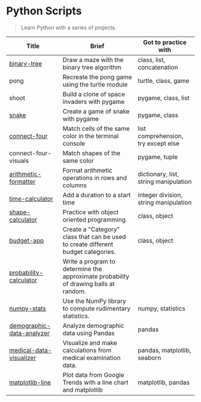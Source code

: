 # Python Scripts

> Learn Python with a series of projects.

| Title                                                                                    | Brief                                                                                | Got to practice with                  |
| ---------------------------------------------------------------------------------------- | ------------------------------------------------------------------------------------ | ------------------------------------- |
| [binary-tree](https://repl.it/@borntofrappe/binarytree)                                  | Draw a maze with the binary tree algorithm                                           | class, list, concatenation            |
| pong                                                                                     | Recreate the pong game using the turtle module                                       | turtle, class, game                   |
| shoot                                                                                    | Build a clone of space invaders with pygame                                          | pygame, class, list                   |
| [snake](https://repl.it/@borntofrappe/snake)                                             | Create a game of snake with pygame                                                   | pygame, class                         |
| [connect-four](https://repl.it/@borntofrappe/connect-four)                               | Match cells of the same color in the terminal console                                | list comprehension, try except else   |
| connect-four-visuals                                                                     | Match shapes of the same color                                                       | pygame, tuple                         |
| [arithmetic-formatter](https://repl.it/@borntofrappe/fcc-arithmetic-arranger)            | Format arithmetic operations in rows and columns                                     | dictionary, list, string manipulation |
| [time-calculator](https://repl.it/@borntofrappe/fcc-time-calculator)                     | Add a duration to a start time                                                       | integer division, string manipulation |
| [shape-calculator](https://repl.it/@borntofrappe/fcc-shape-calculator)                   | Practice with object oriented programming                                            | class, object                         |
| [budget-app](https://repl.it/@borntofrappe/fcc-budget-app)                               | Create a "Category" class that can be used to create different budget categories.    | class, object                         |
| [probability-calculator](https://repl.it/@borntofrappe/fcc-probability-calculator)       | Write a program to determine the approximate probability of drawing balls at random. |                                       |
| [numpy-stats](https://repl.it/@borntofrappe/fcc-mean-var-std)                            | Use the NumPy library to compute rudimentary statistics.                             | numpy, statistics                     |
| [demographic-data-analyzer](https://repl.it/@borntofrappe/fcc-demographic-data-analyzer) | Analyze demographic data using Pandas                                                | pandas                                |
| [medical-data-visualizer](https://repl.it/@borntofrappe/fcc-medical-data-visualizer)     | Visualize and make calculations from medical examination data.                       | pandas, matplotlib, seaborn           |
| [matplotlib-line](https://repl.it/@borntofrappe/matplotlib-line)                         | Plot data from Google Trends with a line chart and matplotlib                        | matplotlib, pandas                    |
